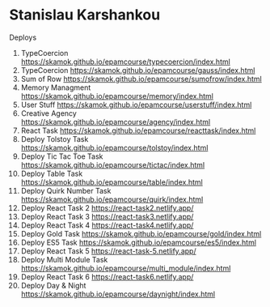 # Stanislau Karshankou
Deploys
1. TypeCoercion https://skamok.github.io/epamcourse/typecoercion/index.html
2. TypeCoercion https://skamok.github.io/epamcourse/gauss/index.html
3. Sum of Row https://skamok.github.io/epamcourse/sumofrow/index.html
4. Memory Managment https://skamok.github.io/epamcourse/memory/index.html
5. User Stuff https://skamok.github.io/epamcourse/userstuff/index.html
6. Creative Agency https://skamok.github.io/epamcourse/agency/index.html
7. React Task https://skamok.github.io/epamcourse/reacttask/index.html
8. Deploy Tolstoy Task https://skamok.github.io/epamcourse/tolstoy/index.html
9. Deploy Tic Tac Toe Task https://skamok.github.io/epamcourse/tictac/index.html
10. Deploy Table Task https://skamok.github.io/epamcourse/table/index.html
11. Deploy Quirk Number Task https://skamok.github.io/epamcourse/quirk/index.html
12. Deploy React Task 2 https://react-task2.netlify.app/
13. Deploy React Task 3 https://react-task3.netlify.app/
14. Deploy React Task 4 https://react-task4.netlify.app/
15. Deploy Gold Task https://skamok.github.io/epamcourse/gold/index.html
16. Deploy ES5 Task https://skamok.github.io/epamcourse/es5/index.html
17. Deploy React Task 5 https://react-task-5.netlify.app/
18. Deploy Multi Module Task https://skamok.github.io/epamcourse/multi_module/index.html
19. Deploy React Task 6 https://react-task6.netlify.app/
20. Deploy Day & Night https://skamok.github.io/epamcourse/daynight/index.html
